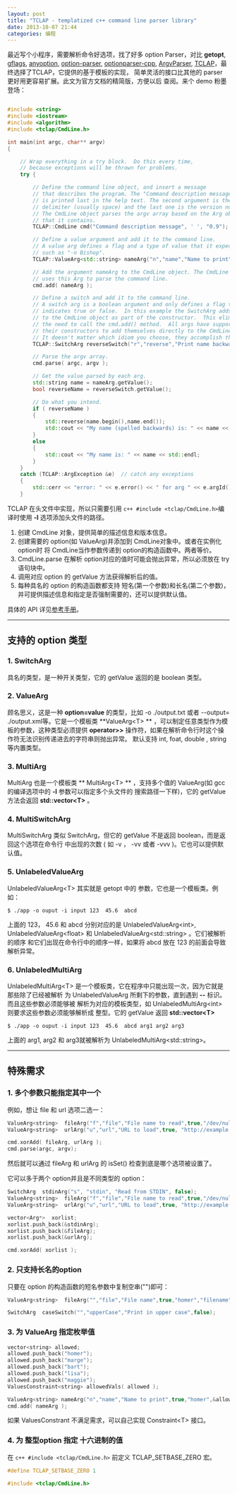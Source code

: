 ```yaml
---
layout: post
title: "TCLAP - templatized c++ command line parser library"
date: 2013-10-07 21:44
categories: 编程
---
```


最近写个小程序，需要解析命令好选项，找了好多 option Parser，对比
**getopt**,
[gflags](http://code.google.com/p/gflags/), [anyoption](http://www.hackorama.com/anyoption/),
[option-parser](https://github.com/weisslj/cpp-optparse), [optionparser-cpp](https://gitorious.org/optionparser-cpp#more),
[ArgvParser](http://mih.voxindeserto.de/argvparser.html#example),
[TCLAP](http://tclap.sourceforge.net/)，最终选择了TCLAP，它提供的基于模板的实现，
简单灵活的接口比其他的 parser 更好用更容易扩展。此文为官方文档的精简版，方便以后
查阅。来个 demo 粉墨登场：  

<!-- more -->

```c++

#include <string>
#include <iostream>
#include <algorithm>
#include <tclap/CmdLine.h>

int main(int argc, char** argv)
{

    // Wrap everything in a try block.  Do this every time,
    // because exceptions will be thrown for problems.
    try {  

        // Define the command line object, and insert a message
        // that describes the program. The "Command description message"
        // is printed last in the help text. The second argument is the
        // delimiter (usually space) and the last one is the version number.
        // The CmdLine object parses the argv array based on the Arg objects
        // that it contains.
        TCLAP::CmdLine cmd("Command description message", ' ', "0.9");

        // Define a value argument and add it to the command line.
        // A value arg defines a flag and a type of value that it expects,
        // such as "-n Bishop".
        TCLAP::ValueArg<std::string> nameArg("n","name","Name to print",true,"homer","string");

        // Add the argument nameArg to the CmdLine object. The CmdLine object
        // uses this Arg to parse the command line.
        cmd.add( nameArg );

        // Define a switch and add it to the command line.
        // A switch arg is a boolean argument and only defines a flag that
        // indicates true or false.  In this example the SwitchArg adds itself
        // to the CmdLine object as part of the constructor.  This eliminates
        // the need to call the cmd.add() method.  All args have support in
        // their constructors to add themselves directly to the CmdLine object.
        // It doesn't matter which idiom you choose, they accomplish the same thing.
        TCLAP::SwitchArg reverseSwitch("r","reverse","Print name backwards", cmd, false);

        // Parse the argv array.
        cmd.parse( argc, argv );

        // Get the value parsed by each arg.
        std::string name = nameArg.getValue();
        bool reverseName = reverseSwitch.getValue();

        // Do what you intend.
        if ( reverseName )
        {
            std::reverse(name.begin(),name.end());
            std::cout << "My name (spelled backwards) is: " << name << std::endl;
        }
        else
        {
            std::cout << "My name is: " << name << std::endl;
        }
    }
    catch (TCLAP::ArgException &e)  // catch any exceptions
    {
        std::cerr << "error: " << e.error() << " for arg " << e.argId() << std::endl; }
    }

```

TCLAP 在头文件中实现，所以只需要引用 `c++ #include <tclap/CmdLine.h>`编译时使用
 **-I** 选项添加头文件的路径。

1. 创建 CmdLine 对象，提供简单的描述信息和版本信息。
2. 创建需要的 option(如 ValueArg)并添加到 CmdLine对象中。或者在实例化 option时
将 CmdLine当作参数传递到 option的构造函数中。两者等价。
3. CmdLine.parse 在解析 option对应的值时可能会抛出异常，所以必须放在 try 语句块中。
4. 调用对应 option 的 getValue 方法获得解析后的值。
5. 每种具名的 option 的构造函数都支持 短名(第一个参数)和长名(第二个参数)，
并可提供描述信息和指定是否强制需要的，还可以提供默认值。

具体的 API 详见[参考手册](http://tclap.sourceforge.net/html/annotated.html)。

------


## 支持的 option 类型 ##

### 1. SwitchArg ###

具名的类型，是一种开关类型，它的 getValue 返回的是 boolean 类型。

### 2. ValueArg ###

顾名思义，这是一种 **option=value** 的类型，比如 -o ./output.txt 或者 --output=
./output.xml等。它是一个模板类 **ValueArg\<T> ** ，可以制定任意类型作为模板的参数，这种类型必须提供
 **operator>>** 操作符，如果在解析命令行时这个操作符无法识别传递进去的字符串则抛出异常。
默认支持 int, foat, double , string等内置类型。

### 3. MultiArg ###

MultiArg 也是一个模板类 ** MultiArg\<T> ** ，支持多个值的 ValueArg(如 gcc 的编译选项中的 **-I** 参数可以指定多个头文件的
搜索路径一下样)，它的 getValue 方法会返回 **std::vector\<T>** 。

### 4. MultiSwitchArg ###

MultiSwitchArg 类似 SwitchArg，但它的 getValue 不是返回 boolean，而是返回这个选项在命令行
中出现的次数 ( 如 -v ， -vv 或者 -vvv )。它也可以提供默认值。

### 5. UnlabeledValueArg ###

UnlabeledValueArg\<T> 其实就是 getopt 中的 参数，它也是一个模板类。例如：
```shell
$ ./app -o ouput -i input 123  45.6  abcd
```

上面的 123， 45.6 和 abcd 分别对应的是 UnlabeledValueArg\<int>,
UnlabeledValueArg\<float> 和 UnlabeledValueArg\<std::string> 。它们被解析的顺序
和它们出现在命令行中的顺序一样，如果将 abcd 放在 123 的前面会导致解析异常。

### 6. UnlabeledMultiArg ###

UnlabeledMultiArg\<T> 是一个模板类，它在程序中只能出现一次，因为它就是那些除了已经被解析
为 UnlabeledValueArg 所剩下的参数，直到遇到 **--** 标识。而且这些参数必须能够被
解析为对应的模板类型，如 UnlabeledMultiArg\<int> 则要求这些参数必须能够解析成
整型。它的 getValue 返回 **std::vector\<T>**

```shell
$ ./app -o ouput -i input 123  45.6  abcd arg1 arg2 arg3
```

上面的 arg1, arg2 和 arg3就被解析为 UnlabeledMultiArg\<std::string>。


------

## 特殊需求 ##

### 1. 多个参数只能指定其中一个 ###

例如，想让 file 和 url 选项二选一：

```c++
ValueArg<string>  fileArg("f","file","File name to read",true,"/dev/null", "filename");
ValueArg<string>  urlArg("u","url","URL to load",true, "http://example.com", "URL");

cmd.xorAdd( fileArg, urlArg );
cmd.parse(argc, argv);
```

然后就可以通过 fileArg 和 urlArg 的 isSet() 检查到底是哪个选项被设置了。

它可以多于两个 option并且是不同类型的 option：   

```c++
SwitchArg  stdinArg("s", "stdin", "Read from STDIN", false);
ValueArg<string>  fileArg("f","file","File name to read",true,"/dev/null", "filename");
ValueArg<string>  urlArg("u","url","URL to load",true, "http://example.com", "URL");

vector<Arg*>  xorlist;
xorlist.push_back(&stdinArg);
xorlist.push_back(&fileArg);
xorlist.push_back(&urlArg);

cmd.xorAdd( xorlist );
```

### 2. 只支持长名的option ###

只要在 option 的构造函数的短名参数中复制空串("")即可：
```c++
ValueArg<string>  fileArg("","file","File name",true,"homer","filename");

SwitchArg  caseSwitch("","upperCase","Print in upper case",false);
```

### 3. 为 ValueArg 指定枚举值 ###
```c++
vector<string> allowed;
allowed.push_back("homer");
allowed.push_back("marge");
allowed.push_back("bart");
allowed.push_back("lisa");
allowed.push_back("maggie");
ValuesConstraint<string> allowedVals( allowed );

ValueArg<string> nameArg("n","name","Name to print",true,"homer",&allowedVals);
cmd.add( nameArg );
```

如果 ValuesConstrant 不满足需求，可以自己实现 Constraint\<T> 接口。

### 4. 为 整型option 指定 十六进制的值 ###

在 `c++ #include <tclap/CmdLine.h>` 前定义 TCLAP_SETBASE_ZERO
宏。

```c++
#define TCLAP_SETBASE_ZERO 1

#include <tclap/CmdLine.h>
```
